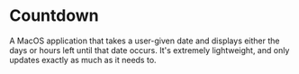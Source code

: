  # Countdown
A MacOS application that takes a user-given date and displays either the days or hours left until that date occurs. It's extremely lightweight, and only updates exactly as much as it needs to.
